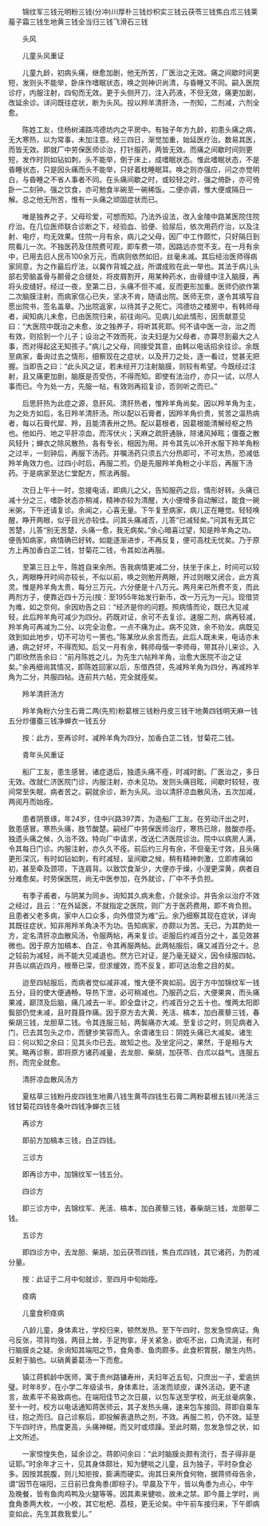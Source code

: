 <!-- { "loadSidebar": true } -->
　　锦纹军三钱元明粉三钱(分冲)川厚朴三钱炒枳实三钱云茯苓三钱焦白朮三钱莱菔子霜三钱生地黄三钱全当归三钱飞滑石三钱

　　头风

　　儿童头风重证

　　儿童九龄，初病头痛，继愈加剧，他无所苦，厂医治之无效。痛之间歇时间更短，发则头不能举，卧床作嗜眠状态，唤之则神识尚清，与昏睡又不同。嗣入医院诊疗，内服注射，四旬而无效。更于头侧开刀，注入药液，不但无效，痛更加剧，改延余诊。详问既往症状，断为头风。投以羚羊清肝汤，一剂知，二剂减，六剂全愈。

　　陈姓工友，住杨树浦路鸿德坊内之平房中。有独子年方九龄，初患头痛之病，无大寒热，以为常事，未加注意。经三四日，渐觉加重，始延医疗治。数易其医，而皆无效。即就厂中劳保医师诊治，打针服药，两皆无效。而痛之间歇时间则更短，发作时则如钻如刺，头不能举，倒于床上，成嗜眠状态。惟此嗜眠状态，不是昏睡状态，只是因头痛而头不能举，只好着枕睡眠耳。唤之则亦强应，问之亦觉明白，与昏睡之不省人事者不同。在头痛间歇之时，或较轻之时，强之倚卧，亦可倚卧一二刻钟。强之饮食，亦可勉食半碗至一碗稀饭。二便亦调，惟大便或隔日一解。总之他无所苦，惟有一头痛之顽固症状而已。

　　唯是独养之子，父母珍爱，可想而知。乃法外设法，改入金陵中路某医院住院疗治。在几位医师联合诊断之下，经验血、验便、验尿后，依次用药疗治，以及注射、电疗，均无效果。住院一月有余，病儿之父母，因厂中工作颇忙，只好隔日到院看儿一次。不独医药及住院费可观，即车费一项，因路远亦觉不支。在一月有余中，已用去旧人民币100余万元，而病则依然如旧，丝毫未减。其后经治医师得病家同意，为之作最后疗法，以冀作背城之战，所谓成败在此一举也。其法于病儿头部右旁脑盖骨与颞骨之合缝处，将皮屑割开，用某种药水，由骨缝中注入脑膜，再将头皮缝好。经过一夜，至第二日，头痛不但不减，反而更形加重。医师仍欲作第二次脑膜注射，而病家信心已失，坚决不肯，随请出院。医师无奈，遂令其填写自愿出院书，签名盖章。乃出院返家，以待其子之死亡。鸿德坊之楼房中，有韩师母者，闻知病儿未愈，已由医院归来，前往询问。见病儿如此情形，因贡献意见曰：“大医院中既治之未愈，汝之独养子，将听其死耶。何不请中医一治，治之而有效，则拾到一个儿子；设治之不效而死，汝夫妇是为父母者，亦算尽到最大之人事，而对得起这无知孩子。”病儿之父母，同接受其意，由韩以电话招余往诊。余既至病家，备询过去之情形，细察现在之症状，以及开刀之处，逐一看过，觉甚无把握。当即告之曰：“此头风之证，若未经开刀注射脑膜，则较有希望。今既经过注射，且又痛更加剧，脑膜是否受伤，不得而知。即使有法治疗，亦只一试，以尽人事而已。今为处一方，先服一帖，有效则再招复诊，否则听之而已。”

　　后思肝热为此症之源，息肝风、清肝热者，惟羚羊角尚矣。因以羚羊角为主，为之处方如后，名日羚羊清肝汤。所以配以石膏者，因羚羊角价贵，贫苦之温热病者，每以石膏代犀、羚，且能清表卅之热。配以葛根者，因葛根能清解经枢之热也。他如丹、地之平肝凉血，而泻伏火；天麻之疏肝通脉，除诸风掉眩；僵蚕之散风轻升；蝉衣之除风散热，各有专长，相因为用。并令其先以冷开水服下羚羊角粉之过半，一刻钟后，再服下汤药。并嘱汤药只须五六分热即可，不可太热，恐减低羚羊角效力也。过四小时后，再服二煎。仍是先服羚羊角粉之小半后，再服下汤药。于是病家至达仁堂配方，照法再服。

　　次日上午十一时，忽接电话，即病儿之父，告知服药之后，情形好转。头痛已减十分之三，嗜卧状态亦稍减，精神亦较为清醒，大小便增多自动解过，能食一碗米粥，下午还请复诊。余闻之，心喜无量。下午复至病家，病儿正在睡觉。轻轻唤醒，睁开两眼，似乎目光亦较佳。问其头痛减否，儿答“已减轻矣。”问其有无其它苦楚，儿答“别无苦楚，头痛一愈，我无病矣。”余心暗喜过望，知是羚羊角之功。便告知病家，病情确已好转。如能逐渐进步，不再反复，便可高枕无忧矣。乃于原方上再加香白芷二钱，甘菊花二钱，令其如法再服。

　　至第三日上午，陈姓自来余所。告我病情更减二分，扶坐于床上，时间可以较久，两眼睁开时间亦较长，不似以前，唤之则勉开两眼，开过则眼又闭合，此方真灵。惟是羚羊角太贵，每分三万元，六分便是十八万元。两月来已所费不支，而此两剂方子，便靠近四十万元(按：至1955年始发行新币，改一万元为一元)。现借贷为难，如之奈何。余因劝告之曰：“经济是你的问题。照病情而论，既已大见减轻，此后羚羊角可减少为四分。药既对证，余可不去复诊。速服二剂，病再轻减，羚羊角可再减为二分。以完全治愈，一点不痛为止。病不见效，余不劝汝。病既见效到如此地步，切不可功亏一篑也。”陈某欣从余言而去。此后人既未来，电话亦未通，病之好坏，不得而知。后又一月有余，韩师母偕一李师母，带其孙儿来诊。入门即欣然告余曰：“前月陈姓之儿，为先生六帖羚羊角，治愈大医院不治之证矣。”余再细询其情况，即陈姓回家以后，东借西贷，先减羚羊角为四分，再减羚羊角为二分，共服四帖。连前共六帖，完全就痊矣。

　　羚羊清肝汤方

　　羚羊角粉六分生石膏二两(先煎)粉葛根三钱粉丹皮三钱干地黄四钱明天麻一钱五分炒僵蚕三钱净蝉衣一钱五分

　　按：此方，至再诊时，减羚羊角为四分，加香白芷二钱，甘菊花二钱。

　　青年头风重证

　　船厂工友，患生感冒。诸症退后，独遗头痛不痊，时减时剧。厂医治之，多日无效。改就仁济医院门诊，内服注射，亦未见功。发则头痛目眩，间歇时较轻，夜间常至失眠，病者苦之。嗣就余诊，断为头风。治以清肝凉血散风汤，五次加减，两阅月而始痊。

　　患者阴景琢，年24岁，住中兴路397弄，为造船厂工友。在劳动汗出之时，致患感冒。寒热头痛，肢节酸楚。嗣经厂中劳保医师治疗，寒热已除，肢酸亦痊。独遗头痛之候，久治不效。特向厂中请求，改送仁济医院诊治。院中以病房人满，令其每日门诊。内服注射，亦久久不痊。前后约三月有余，不但毫无寸效，且头痛更形深沉，有时如钻如刺，有时减轻，呈间歇之候，稍有精神刺激，立即疼痛如初，甚至牵及颈项，下连肩背。以致饮食渐少，大便亦于燥，小溲更深黄，病者自分难愈矣。时劳保医院，尚无中医参加，在外就诊，厂中不予负担。

　　有季子甫者，与阴某为同乡。询知其久病未愈，介就余诊。并告余以治疗不效之经过，且云：“在外延医，不就指定之医院，则厂方于医药费用，即不肯负担。且患者父老多病，家中人口众多，向外借贷为难”云。余乃细察其现在症状，详询其既往症状，知非用羚羊角决不为功。告知病家，亦颇以为苦。无已，为其酌处一方，定名清肝凉血散风汤，令服两帖，再来复诊。讵服后约减百分之十，盖见效甚微也。因于原方加槁本、白芷，令其再服两帖。此两帖服后，痛又减百分之十。总之较前为减轻，尚不能大见减退也。然方已对证，是乃毫无疑义，因令续服四帖。并告以病近四月，根蒂已深，但求缓效，而不反复，即可达治愈之目的矣。

　　迨至四帖服后，而病者觉似减非减，惟大便不爽如前。因于方中加锦纹军一钱五分，目的使大便通畅，导热下泄，必可稍减也。乃服药之后，大便果爽，而头痛果减，巅顶及后脑，痛几减去一半。即全盘计之，约减百分之五十也。惟两太阳即鬓部仍觉未减，且时聂聂作痛。因于原方去大黄、羌活、槁本，加白蒺藜三钱，春柴胡三钱，龙胆草二钱。令其连服三帖，两鬓痛亦大减。至复诊之时，则见病者入门，已去其包头之巾，而健步笑容而入。余谓诸生曰：阴姓头痛已大减矣。诸生曰：何以知之余曰：见其头巾已去。故知之也。及坐定问之，果然，于是相与大笑。略再诊察，即将原方诸药减量，去龙胆、柴胡，加茯苓、白朮以益气。连服五剂，而完全就愈。

　　清肝凉血散风汤方

　　夏枯草三钱粉丹皮四钱生地黄八钱生黄芩四钱生石膏二两粉葛根五钱川羌活三钱甘菊花四钱冬桑叶四钱净蝉衣三钱

　　再诊方

　　即前方加槁本三钱，白芷四钱。

　　三诊方

　　即再诊方中，加锦纹军一钱五分。

　　四诊方

　　即三诊方中，去锦纹军、羌活、槁本，加白蒺藜三钱，春柴胡三钱，龙胆草二钱。

　　五诊方

　　即四诊方中，去龙胆、柴胡，加云茯苓四钱，焦白朮四钱，其它诸药，为酌减分量。

　　按：此证于二月中旬就诊，至四月中旬始痊。

　　痉病

　　儿童食积痉病

　　八龄儿童，身体素壮，学校归来，顿然发热。至下午四时，忽发急惊病证。角弓反张，项背均强，两目上耸，手足拘挛，牙关紧急，欲呕不出，口角流涎，有时行脑膜炎之疑。余询知其端阳之节，食角黍、鱼肉颇多。此食积胃脘，酿生内热，反射于脑也。以硝黄蒌葛汤一下而愈。

　　镇江蒋鹤龄中医师，寓于贵州路镛寿卅，夫妇年近五旬，只庶出一子，爱逾拱璧。时年8岁，在小学二年级读书，身体素壮，活泼而顽皮，课外活动，更不逮言，故素平不易致病也。在端阳佳节之次日晨，以包车送至学校，尚无丝毫病象，至十一时，校方以电话通知蒋医师云，其子发热头痛，速来包车接回。蒋即自乘车往，抱之而归。自己诊察后，即投解表退热之剂，不效。再服二煎，仍不效。延至下午四时许，热度更高，头痛神糊，而又时或烦躁。至此时期，忽发急惊之状，如上文所述。

　　一家惊惶失色，延余诊之。蒋即问余曰：“此时脑膜炎颇有流行，吾子得非是证耶。”时余年才三十，见其身体颇壮，知为健啖之儿童，且为独子，平时杂食必多。因按其脘腹，则儿知拒按，膨满而硬实。询其日来所食何物，据蒋师母告余，谓“因节在端阳，三日前已食角黍(即棕子)。早晨及下午，皆以角黍为点心，中午及晚餐，皆有鱼肉鸡鸭及火腿等等。因其素来健啖，故未之禁。即今晨上学时，尚食角黍两大枚，一小枚，其它枇杷、荔枝，更无论矣。中午前车接归来，下午即病变如此，先生其救我爱儿。”


